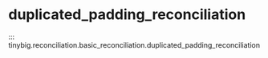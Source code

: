 # duplicated_padding_reconciliation
::: tinybig.reconciliation.basic_reconciliation.duplicated_padding_reconciliation